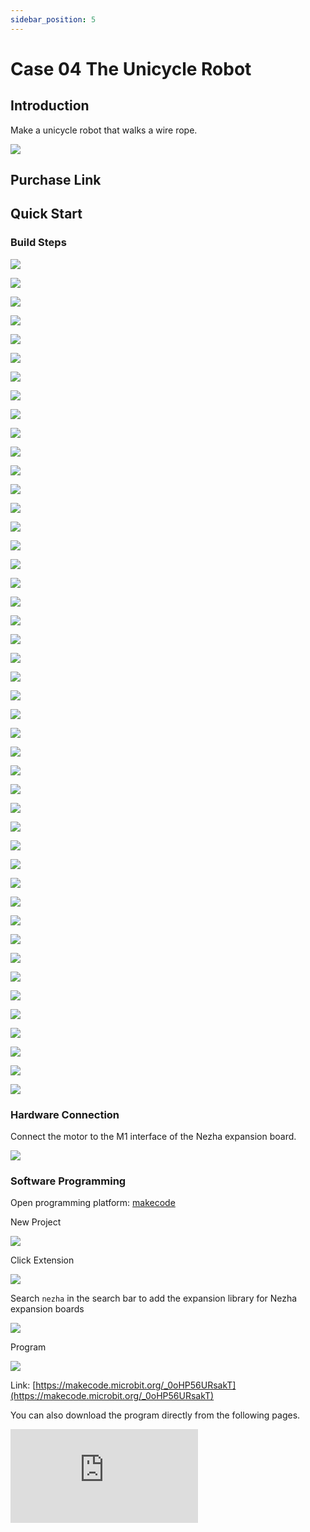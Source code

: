 ```yaml
---
sidebar_position: 5
---
```


# Case 04 The Unicycle Robot

## Introduction

Make a unicycle robot that walks a wire rope.



![](./images/nezha-inventors-kit-v2-case-04-01.png)

## Purchase Link



## Quick Start

### Build Steps

![](./images/nezha-inventors-kit-v2-step-04-01.png)

![](./images/nezha-inventors-kit-v2-step-04-02.png)

![](./images/nezha-inventors-kit-v2-step-04-03.png)

![](./images/nezha-inventors-kit-v2-step-04-04.png)

![](./images/nezha-inventors-kit-v2-step-04-05.png)

![](./images/nezha-inventors-kit-v2-step-04-06.png)

![](./images/nezha-inventors-kit-v2-step-04-07.png)

![](./images/nezha-inventors-kit-v2-step-04-08.png)

![](./images/nezha-inventors-kit-v2-step-04-09.png)

![](./images/nezha-inventors-kit-v2-step-04-10.png)

![](./images/nezha-inventors-kit-v2-step-04-11.png)

![](./images/nezha-inventors-kit-v2-step-04-12.png)

![](./images/nezha-inventors-kit-v2-step-04-13.png)

![](./images/nezha-inventors-kit-v2-step-04-14.png)

![](./images/nezha-inventors-kit-v2-step-04-15.png)

![](./images/nezha-inventors-kit-v2-step-04-16.png)

![](./images/nezha-inventors-kit-v2-step-04-17.png)

![](./images/nezha-inventors-kit-v2-step-04-18.png)

![](./images/nezha-inventors-kit-v2-step-04-19.png)

![](./images/nezha-inventors-kit-v2-step-04-20.png)

![](./images/nezha-inventors-kit-v2-step-04-21.png)

![](./images/nezha-inventors-kit-v2-step-04-22.png)

![](./images/nezha-inventors-kit-v2-step-04-23.png)

![](./images/nezha-inventors-kit-v2-step-04-24.png)

![](./images/nezha-inventors-kit-v2-step-04-25.png)

![](./images/nezha-inventors-kit-v2-step-04-26.png)

![](./images/nezha-inventors-kit-v2-step-04-27.png)

![](./images/nezha-inventors-kit-v2-step-04-28.png)

![](./images/nezha-inventors-kit-v2-step-04-29.png)

![](./images/nezha-inventors-kit-v2-step-04-30.png)

![](./images/nezha-inventors-kit-v2-step-04-31.png)

![](./images/nezha-inventors-kit-v2-step-04-32.png)

![](./images/nezha-inventors-kit-v2-step-04-33.png)

![](./images/nezha-inventors-kit-v2-step-04-34.png)

![](./images/nezha-inventors-kit-v2-step-04-35.png)

![](./images/nezha-inventors-kit-v2-step-04-36.png)

![](./images/nezha-inventors-kit-v2-step-04-37.png)

![](./images/nezha-inventors-kit-v2-step-04-38.png)

![](./images/nezha-inventors-kit-v2-step-04-39.png)

![](./images/nezha-inventors-kit-v2-step-04-40.png)

![](./images/nezha-inventors-kit-v2-step-04-41.png)

![](./images/nezha-inventors-kit-v2-step-04-42.png)

![](./images/nezha-inventors-kit-v2-step-04-43.png)

![](./images/nezha-inventors-kit-v2-step-04-44.png)

![](./images/nezha-inventors-kit-v2-step-04-45.png)

### Hardware Connection

Connect the motor to the M1 interface of the Nezha expansion board.

![](./images/nezha-inventors-kit-v2-case-07-02.png)

### Software Programming

Open programming platform: [makecode](https://makecode.microbit.org/#)

New Project

![](./images/nezha-inventors-kit-v2-case-19-03.png)

Click Extension

![](./images/nezha-inventors-kit-v2-case-19-04.png)



Search `nezha` in the search bar to add the expansion library for Nezha expansion boards

![](./images/nezha-inventors-kit-v2-case-19-06.png)

Program

![](./images/nezha-inventors-kit-v2-case-04-07.png)


Link: [https://makecode.microbit.org/_0oHP56URsakT](https://makecode.microbit.org/_0oHP56URsakT)

You can also download the program directly from the following pages.

<div
    style={{
        position: 'relative',
        paddingBottom: '60%',
        overflow: 'hidden',
    }}
>
    <iframe
        src="https://makecode.microbit.org/_0oHP56URsakT"
        frameborder="0"
        sandbox="allow-popups allow-forms allow-scripts allow-same-origin"
        style={{
            position: 'absolute',
            width: '100%',
            height: '100%',
        }}
    />
</div>

### Result

Press A on the micro:bit to start the robot riding, and press B on the micro:bit to stop the robot riding.

![](./images/nezha-inventors-kit-v2-case-04.gif)
